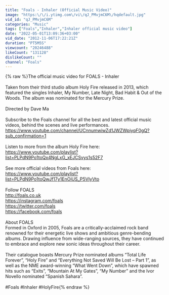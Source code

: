 ```yaml
---
title: "Foals - Inhaler (Official Music Video)"
image: "https:\/\/i.ytimg.com\/vi\/qJ_PMvjmC6M\/hqdefault.jpg"
vid_id: "qJ_PMvjmC6M"
categories: "Music"
tags: ["Foals","Inhaler","Inhaler official music video"]
date: "2022-05-01T13:09:36+03:00"
vid_date: "2012-11-06T17:22:21Z"
duration: "PT5M5S"
viewcount: "20246488"
likeCount: "131128"
dislikeCount: ""
channel: "Foals"
---
```

{% raw %}The official music video for FOALS - Inhaler<br /><br />Taken from their third studio album Holy Fire released in 2013, which featured the singles Inhaler, My Number, Late Night, Bad Habit &amp; Out of the Woods. The album was nominated for the Mercury Prize.<br /><br />Directed by Dave Ma<br /><br />Subscribe to the Foals channel for all the best and latest official music videos, behind the scenes and live performances.<br /><a rel="nofollow" target="blank" href="https://www.youtube.com/channel/UCnnumwiwZd1JWZWpiyqF0gQ?sub_confirmation=1">https://www.youtube.com/channel/UCnnumwiwZd1JWZWpiyqF0gQ?sub_confirmation=1</a><br /><br />Listen to more from the album Holy Fire here: <br /><a rel="nofollow" target="blank" href="https://www.youtube.com/playlist?list=PLPdN9Po1toQx4NgLxG_xEJCSvys1s52F7">https://www.youtube.com/playlist?list=PLPdN9Po1toQx4NgLxG_xEJCSvys1s52F7</a><br /><br />See more official videos from Foals here:<br /><a rel="nofollow" target="blank" href="https://www.youtube.com/playlist?list=PLPdN9Po1toQwJf17y1EnOiUS_P5VIyVto">https://www.youtube.com/playlist?list=PLPdN9Po1toQwJf17y1EnOiUS_P5VIyVto</a><br /><br />Follow FOALS<br /><a rel="nofollow" target="blank" href="http://foals.co.uk">http://foals.co.uk</a> <br /><a rel="nofollow" target="blank" href="https://instagram.com/foals">https://instagram.com/foals</a> <br /><a rel="nofollow" target="blank" href="https://twitter.com/foals">https://twitter.com/foals</a> <br /><a rel="nofollow" target="blank" href="https://facebook.com/foals">https://facebook.com/foals</a><br /><br />About FOALS<br />Formed in Oxford in 2005, Foals are a critically-acclaimed rock band renowned for their energetic live shows and ambitious genre-bending albums. Drawing influence from wide-ranging sources, they have continued to embrace and explore new sonic ideas throughout their career.<br /><br />Their catalogue boasts Mercury Prize nominated albums “Total Life Forever”, “Holy Fire” and “Everything Not Saved Will Be Lost – Part 1”, as well as the NME award-winning “What Went Down”, which have spawned hits such as “Exits”, “Mountain At My Gates”, “My Number” and the Ivor Novello nominated “Spanish Sahara”.<br /><br />#Foals #Inhaler #HolyFire{% endraw %}
